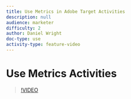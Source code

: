 ```yaml
---
title: Use Metrics in Adobe Target Activities
description: null
audience: marketer
difficulty: 2
author: Daniel Wright
doc-type: use
activity-type: feature-video
---
```


# Use Metrics Activities

>[!VIDEO](https://video.tv.adobe.com/v/17380/?quality=12)